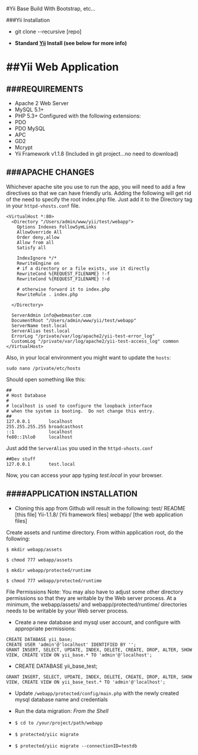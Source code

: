 #Yii Base Build With Bootstrap, etc...

###Yii Installation
- git clone --recursive [repo]

- **Standard [Yii](http://yiiframework.com) Install (see below for more info)**


##Yii Web Application
======================


###REQUIREMENTS
-----------------
- Apache 2 Web Server
- MySQL 5.1+
- PHP 5.3+ Configured with the following extensions:
- PDO
- PDO MySQL
- APC
- GD2
- Mcrypt
- Yii Framework v1.1.8 (Included in git project...no need to download)


###APACHE CHANGES
-----------------
Whichever apache site you use to run the app, you will need to add a few directives so that we can have friendly urls. 
Adding the following will get rid of the need to specify the root index.php file. 
Just add it to the Directory tag in your `httpd-vhosts.conf` file.
```
<VirtualHost *:80>
  <Directory "/Users/admin/www/yii/test/webapp">
    Options Indexes FollowSymLinks
    AllowOverride All
    Order deny,allow
    Allow from all
    Satisfy all

	IndexIgnore */*
	RewriteEngine on
	# if a directory or a file exists, use it directly
	RewriteCond %{REQUEST_FILENAME} !-f
	RewriteCond %{REQUEST_FILENAME} !-d

	# otherwise forward it to index.php
	RewriteRule . index.php

  </Directory>

  ServerAdmin info@webmaster.com
  DocumentRoot "/Users/admin/www/yii/test/webapp"
  ServerName test.local
  ServerAlias test.local
  ErrorLog "/private/var/log/apache2/yii-test-error_log"
  CustomLog "/private/var/log/apache2/yii-test-access_log" common
</VirtualHost>
```
Also, in your local environment you might want to update the `hosts`:
```
sudo nano /private/etc/hosts
```
Should open something like this:
```
##
# Host Database
#
# localhost is used to configure the loopback interface
# when the system is booting.  Do not change this entry.
##
127.0.0.1       localhost
255.255.255.255 broadcasthost
::1             localhost
fe80::1%lo0     localhost
```

Just add the `ServerAlias` you used in the `httpd-vhosts.conf` 
```
##Dev stuff
127.0.0.1       test.local
```

Now, you can access your app typing *test.local* in your browser.

####APPLICATION INSTALLATION
----------------------------
* Cloning this app from Github will result in the following:
test/
	README     [this file]
	Yii-1.1.8/ [Yii framework files]
	webapp/    [the web application files]

Create assets and runtime directory. From within application root, do the following:
```
$ mkdir webapp/assets

$ chmod 777 webapp/assets

$ mkdir webapp/protected/runtime

$ chmod 777 webapp/protected/runtime
```

File Permissions Note: You may also have to adjust some other directory permissions so that they are writable by the Web server process. 
At a minimum, the webapp/assets/ and webapp/protected/runtime/ directories needs to be writable by your Web server process.

* Create a new database and mysql user account, and configure with appropriate permissions:
```
CREATE DATABASE yii_base;
CREATE USER 'admin'@'localhost' IDENTIFIED BY '';
GRANT INSERT, SELECT, UPDATE, INDEX, DELETE, CREATE, DROP, ALTER, SHOW VIEW, CREATE VIEW ON yii_base.* TO 'admin'@'localhost';
```

* CREATE DATABASE yii_base_test;
```
GRANT INSERT, SELECT, UPDATE, INDEX, DELETE, CREATE, DROP, ALTER, SHOW VIEW, CREATE VIEW ON yii_base_test.* TO 'admin'@'localhost';
```

* Update `/webapp/protected/config/main.php` with the newly created mysql database name and credentials

* Run the data migration: _From the Shell_
 * ``$ cd to /your/project/path/webapp``
 * ``$ protected/yiic migrate``
 * ``$ protected/yiic migrate --connectionID=testdb``
